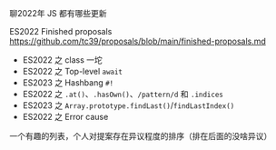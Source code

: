 聊2022年 JS 都有哪些更新

ES2022 Finished proposals https://github.com/tc39/proposals/blob/main/finished-proposals.md

- ES2022 之 class 一坨
- ES2022 之 Top-level `await`
- ES2023 之 Hashbang `#!`
- ES2022 之 `.at()`、`.hasOwn()`、`/pattern/d` 和 `.indices`
- ES2023 之 `Array.prototype.findLast()`/`findLastIndex()`
- ES2022 之 Error cause

一个有趣的列表，个人对提案存在异议程度的排序（排在后面的没啥异议）
